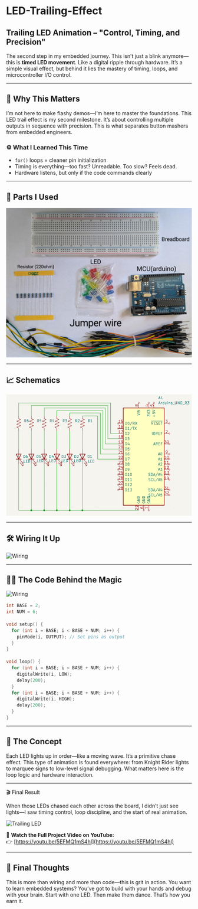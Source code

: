 # LED-Trailing-Effect  
## Trailing LED Animation – "Control, Timing, and Precision"

The second step in my embedded journey. This isn’t just a blink anymore—this is **timed LED movement**. Like a digital ripple through hardware. It’s a simple visual effect, but behind it lies the mastery of timing, loops, and microcontroller I/O control.

---

## 🧭 Why This Matters

I’m not here to make flashy demos—I’m here to master the foundations. This LED trail effect is my second milestone. It’s about controlling multiple outputs in sequence with precision. This is what separates button mashers from embedded engineers.

### ⚙️ What I Learned This Time

- `for()` loops = cleaner pin initialization  
- Timing is everything—too fast? Unreadable. Too slow? Feels dead.  
- Hardware listens, but only if the code commands clearly  

---

## 🔩 Parts I Used

![Components](ComponentParts.jpg)

---

## 📈 Schematics

![Schematics](Schematics.png)

---

## 🛠️ Wiring It Up

![Wiring](Wiring.gif)

---

## 👨‍💻 The Code Behind the Magic

![Wiring](Coding.gif)

```cpp
int BASE = 2;
int NUM = 6;

void setup() {
  for (int i = BASE; i < BASE + NUM; i++) {
    pinMode(i, OUTPUT); // Set pins as output
  }
}

void loop() {
  for (int i = BASE; i < BASE + NUM; i++) {
    digitalWrite(i, LOW);
    delay(200);
  }
  for (int i = BASE; i < BASE + NUM; i++) {
    digitalWrite(i, HIGH);
    delay(200);
  }
}
```
---

## 🧠 The Concept
Each LED lights up in order—like a moving wave. It’s a primitive chase effect. This type of animation is found everywhere: from Knight Rider lights to marquee signs to low-level signal debugging. What matters here is the loop logic and hardware interaction.

---

🎬 Final Result

When those LEDs chased each other across the board, I didn’t just see lights—I saw timing control, loop discipline, and the start of real animation.

![Trailing LED](TrailingLED.gif)

🎥 **Watch the Full Project Video on YouTube:**  
👉 [https://youtu.be/5EFMQ1mS4hI](https://youtu.be/5EFMQ1mS4hI)

---


## 💬 Final Thoughts
This is more than wiring and more than code—this is grit in action.
You want to learn embedded systems? You’ve got to build with your hands and debug with your brain. Start with one LED. Then make them dance. That’s how you earn it.
